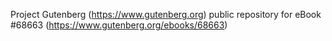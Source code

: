 Project Gutenberg (https://www.gutenberg.org) public repository for eBook #68663 (https://www.gutenberg.org/ebooks/68663)
